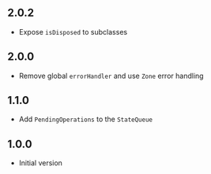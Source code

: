 ## 2.0.2

- Expose `isDisposed` to subclasses

## 2.0.0

- Remove global `errorHandler` and use `Zone` error handling

## 1.1.0

- Add `PendingOperations` to the `StateQueue`

## 1.0.0

- Initial version
